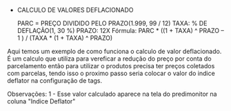 - CALCULO DE VALORES DEFLACIONADO

    PARC = PREÇO DIVIDIDO PELO PRAZO(1.999, 99 / 12)
    TAXA: % DE DEFLAÇÃO(1, 30 %)
    PRAZO: 12X
    Fórmula: PARC * ((1 + TAXA) ^ PRAZO – 1 ) / (TAXA * (1 + TAXA) ^ PRAZO)

Aqui temos um exemplo de como funciona o calculo de valor deflacionado. É um calculo que utiliza para vereficar a redução do preço por conta do parcelamento então para utilizar o produtos precisa ter preços coletados com parcelas, tendo isso o proximo passo seria colocar o valor do indice deflator na configuração de tags.

Observações:
1 - Esse valor calculado aparece na tela do predimonitor na coluna "Indice Deflator"

